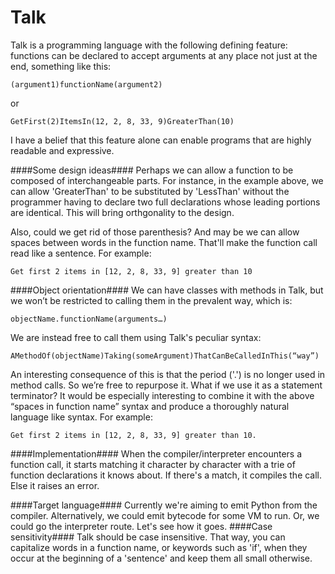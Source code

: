 Talk
====

Talk is a programming language with the following defining feature: functions can be declared to accept arguments at any place not just at the end, something like this:

    (argument1)functionName(argument2)
or

    GetFirst(2)ItemsIn(12, 2, 8, 33, 9)GreaterThan(10)
 
I have a belief that this feature alone can enable programs that are highly readable and expressive.
 
####Some design ideas####
Perhaps we can allow a function to be composed of interchangeable parts. For instance, in the example above, we can allow 'GreaterThan' to be substituted by 'LessThan' without the programmer having to declare two full declarations whose leading portions are identical. This will bring orthgonality to the design.

Also, could we get rid of those parenthesis? And may be we can allow spaces between words in the function name. That'll make the function call read like a sentence. For example:

    Get first 2 items in [12, 2, 8, 33, 9] greater than 10
 
####Object orientation####
We can have classes with methods in Talk, but we won’t be restricted to calling them in the prevalent way, which is:
    
    objectName.functionName(arguments…)
    
We are instead free to call them using Talk's peculiar syntax:
    
    AMethodOf(objectName)Taking(someArgument)ThatCanBeCalledInThis(“way”)
 
An interesting consequence of this is that the period ('.') is no longer used in method calls. So we’re free to repurpose it. What if we use it as a statement terminator? It would be especially interesting to combine it with the above “spaces in function name” syntax and produce a thoroughly natural language like syntax. For example:


    Get first 2 items in [12, 2, 8, 33, 9] greater than 10.
 
####Implementation####
When the compiler/interpreter encounters a function call, it starts matching it character by character with a trie of function declarations it knows about. If there's a match, it compiles the call. Else it raises an error.

####Target language####
Currently we're aiming to emit Python from the compiler. Alternatively, we could emit bytecode for some VM to run. Or, we could go the interpreter route. Let's see how it goes.
####Case sensitivity####
Talk should be case insensitive. That way, you can capitalize words in a function name, or keywords such as 'if', when they occur at the beginning of a 'sentence' and keep them all small otherwise.
